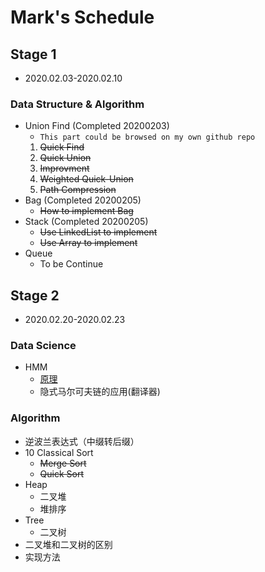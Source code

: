 # Mark's Schedule
## Stage 1
- 2020.02.03-2020.02.10 
### Data Structure & Algorithm
- Union Find (Completed 20200203)
  - `This part could be browsed on my own github repo`
  1. ~~Quick Find~~
  2. ~~Quick Union~~
  3. ~~Improvment~~
    1. ~~Weighted Quick-Union~~
    2. ~~Path Compression~~
- Bag (Completed 20200205)
  - ~~How to implement Bag~~
- Stack (Completed 20200205)
  - ~~Use LinkedList to implement~~
  - ~~Use Array to implement~~
- Queue
  - To be Continue
## Stage 2
- 2020.02.20-2020.02.23
### Data Science
- HMM
  - [原理](https://github.com/MarkRushB/DailyCoding/blob/master/DataScience.md#markov-chain-mc)
  - 隐式马尔可夫链的应用(翻译器)

### Algorithm
- 逆波兰表达式（中缀转后缀）
- 10 Classical Sort 
  - ~~Merge Sort~~
  - ~~Quick Sort~~
- Heap
  - 二叉堆
  - 堆排序
- Tree 
  - 二叉树
- 二叉堆和二叉树的区别
- 实现方法